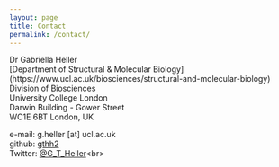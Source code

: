 ```yaml
---
layout: page
title: Contact
permalink: /contact/
---
```


<p>Dr Gabriella Heller<br>
[Department of Structural & Molecular Biology](https://www.ucl.ac.uk/biosciences/structural-and-molecular-biology)<br>
Division of Biosciences<br>
University College London<br>
Darwin Building - Gower Street<br>
WC1E 6BT London, UK<br>

e-mail: g.heller [at] ucl.ac.uk<br>
github: [gthh2](https://github.com/gthh2)<br>
Twitter: [@G_T_Heller]([https://www.ucl.ac.uk/biosciences/structural-and-molecular-biology](https://twitter.com/G_T_Heller)https://twitter.com/G_T_Heller)<br>
</p>
